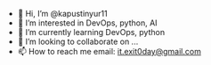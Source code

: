 - 👋 Hi, I’m @kapustinyur11
- 👀 I’m interested in DevOps, python, AI
- 🌱 I’m currently learning DevOps, python
- 💞️ I’m looking to collaborate on ...
- 📫 How to reach me 
email: it.exit0day@gmail.com
<!---
kapustinyur11/kapustinyur11 is a ✨ special ✨ repository because its `README.md` (this file) appears on your GitHub profile.
You can click the Preview link to take a look at your changes.
--->
